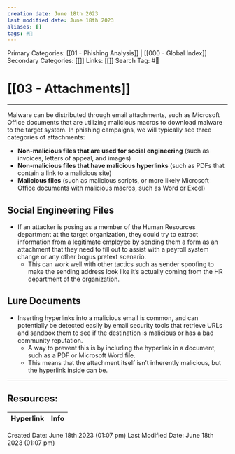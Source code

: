```yaml
---
creation date: June 18th 2023
last modified date: June 18th 2023
aliases: []
tags: #📖
---
```


Primary Categories: [[01 - Phishing Analysis]] | [[000 - Global Index]] 
Secondary Categories: [[]] 
Links: [[]] 
Search Tag: #📖  

# [[03 - Attachments]]  
---

Malware can be distributed through email attachments, such as Microsoft Office documents that are utilizing malicious macros to download malware to the target system. In phishing campaigns, we will typically see three categories of attachments:
- **Non-malicious files that are used for social engineering** (such as invoices, letters of appeal, and images)
- **Non-malicious files that have malicious hyperlinks** (such as PDFs that contain a link to a malicious site)
- **Malicious files** (such as malicious scripts, or more likely Microsoft Office documents with malicious macros, such as Word or Excel)

## Social Engineering Files
- If an attacker is posing as a member of the Human Resources department at the target organization, they could try to extract information from a legitimate employee by sending them a form as an attachment that they need to fill out to assist with a payroll system change or any other bogus pretext scenario.
	- This can work well with other tactics such as sender spoofing to make the sending address look like it’s actually coming from the HR department of the organization.

## Lure Documents
- Inserting hyperlinks into a malicious email is common, and can potentially be detected easily by email security tools that retrieve URLs and sandbox them to see if the destination is malicious or has a bad community reputation. 
	- A way to prevent this is by including the hyperlink in a document, such as a PDF or Microsoft Word file. 
	- This means that the attachment itself isn’t inherently malicious, but the hyperlink inside can be.



___

## Resources:

| Hyperlink | Info |
| --------- | ---- |


Created Date: June 18th 2023 (01:07 pm) 
Last Modified Date: June 18th 2023 (01:07 pm)
